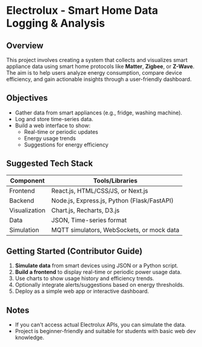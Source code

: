 # Electrolux - Smart Home Data Logging & Analysis

## Overview

This project involves creating a system that collects and visualizes smart appliance data using smart home protocols like **Matter**, **Zigbee**, or **Z-Wave**. The aim is to help users analyze energy consumption, compare device efficiency, and gain actionable insights through a user-friendly dashboard.

## Objectives

- Gather data from smart appliances (e.g., fridge, washing machine).
- Log and store time-series data.
- Build a web interface to show:
  - Real-time or periodic updates
  - Energy usage trends
  - Suggestions for energy efficiency

## Suggested Tech Stack

| Component    | Tools/Libraries                              |
|--------------|-----------------------------------------------|
| Frontend     | React.js, HTML/CSS/JS, or Next.js             |
| Backend      | Node.js, Express.js, Python (Flask/FastAPI)   |
| Visualization| Chart.js, Recharts, D3.js                     |
| Data         | JSON, Time-series format                      |
| Simulation   | MQTT simulators, WebSockets, or mock data     |

## Getting Started (Contributor Guide)

1. **Simulate data** from smart devices using JSON or a Python script.
2. **Build a frontend** to display real-time or periodic power usage data.
3. Use charts to show usage history and efficiency trends.
4. Optionally integrate alerts/suggestions based on energy thresholds.
5. Deploy as a simple web app or interactive dashboard.

## Notes

- If you can't access actual Electrolux APIs, you can simulate the data.
- Project is beginner-friendly and suitable for students with basic web dev knowledge.
